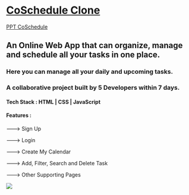 # [CoSchedule Clone](https://akashkmt.github.io/coSchedule-Clone/)
[PPT CoSchedule](https://docs.google.com/presentation/d/1G8L2W37NY-4VmJ0zL_PtmlDSlOAJfSkr/edit?usp=sharing&ouid=108491397321189341775&rtpof=true&sd=true)

<h2>An Online Web App that can organize, manage and schedule all your tasks in one place.</h2>
<h3>Here you can manage all your daily and upcoming tasks.</h3>
<h3>A collaborative project built by 5 Developers within 7 days.</h3>
<h4>Tech Stack : HTML | CSS | JavaScript </h4>
<h4>Features : </h4>
<p>---> Sign Up</p>
<p>---> Login</p>
<p>---> Create My Calendar</p>
<p>---> Add, Filter, Search and Delete Task</p>
<p>---> Other Supporting Pages</p>

<img src="https://user-images.githubusercontent.com/97526754/182723879-6368c6ed-bc1e-4059-ade9-d80c24336c23.png" />

